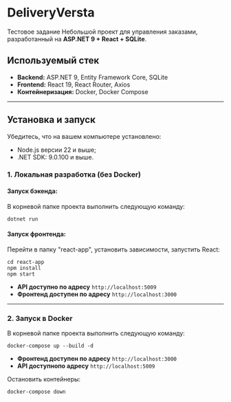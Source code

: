 # DeliveryVersta
Тестовое задание
Небольшой проект для управления заказами, разработанный на **ASP.NET 9 + React + SQLite**.

## Используемый стек
- **Backend:** ASP.NET 9, Entity Framework Core, SQLite
- **Frontend:** React 19, React Router, Axios
- **Контейнеризация:** Docker, Docker Compose

---

## Установка и запуск

Убедитесь, что на вашем компьютере установлено:
- Node.js версии 22 и выше;
- .NET SDK: 9.0.100 и выше.

### 1. Локальная разработка (без Docker)
#### Запуск бэкенда:
В корневой папке проекта выполнить следующую команду:
```
dotnet run
```
#### Запуск фронтенда:
Перейти в папку "react-app", установить зависимости, запустить React:
```
cd react-app
npm install
npm start
``` 
- **API доступно по адресу** `http://localhost:5009`  
- **Фронтенд доступен по адресу** `http://localhost:3000`  

---

### 2. Запуск в Docker
В корневой папке проекта выполнить следующую команду:
```
docker-compose up --build -d
```
- **Фронтенд доступен по адресу** `http://localhost:3000`  
- **API доступнопо адресу** `http://localhost:5009`  

Остановить контейнеры:
```
docker-compose down
```
